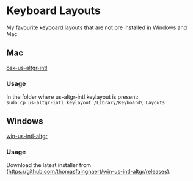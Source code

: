 # Keyboard Layouts
My favourite keyboard layouts that are not pre installed in Windows and Mac

## Mac 

[osx-us-altgr-intl](https://github.com/xv0x7c0/osx-us-altgr-intl)

### Usage

In the folder where us-altgr-intl.keylayout is present:   
`sudo cp us-altgr-intl.keylayout /Library/Keyboard\ Layouts`

## Windows

[win-us-intl-altgr](https://github.com/thomasfaingnaert/win-us-intl-altgr)

### Usage

Download the latest installer from (https://github.com/thomasfaingnaert/win-us-intl-altgr/releases).
